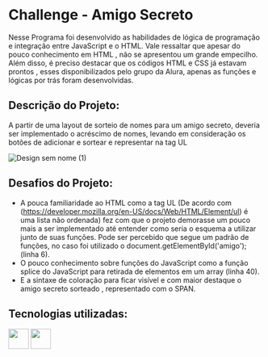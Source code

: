 # Challenge - Amigo Secreto

Nesse Programa foi desenvolvido as habilidades de lógica de programação e integração entre JavaScript e o HTML.
Vale ressaltar que apesar do pouco conhecimento em HTML , não se apresentou um grande empecilho.
Além disso, é preciso destacar que os códigos HTML e CSS já estavam prontos , esses disponibilizados pelo grupo da Alura, apenas as funções e lógicas por trás foram desenvolvidas.

## Descrição do Projeto:
A partir de uma layout de sorteio de nomes para um amigo secreto, deveria ser implementado o acréscimo de nomes, levando em consideração os botões de adicionar e sortear e representar na tag UL

![Design sem nome (1)](https://github.com/user-attachments/assets/ee58c7cc-decf-46fc-ab7d-366ef12a73f1)


## Desafios do Projeto:

- A pouca familiaridade ao HTML como a tag UL (De acordo com (https://developer.mozilla.org/en-US/docs/Web/HTML/Element/ul) é uma lista não ordenada) fez com que o projeto demorasse um pouco mais a ser implementado até entender como seria o esquema a utilizar junto de suas funções. Pode ser percebido que segue um padrão de funções, no caso foi utilizado o document.getElementById('amigo');(linha 6).
- O pouco conhecimento sobre funções do JavaScript como a função splice do JavaScript para retirada de elementos em um array (linha 40).
- E a sintaxe de coloração para ficar visível e com maior destaque o amigo secreto sorteado , representado com o SPAN.

## Tecnologias utilizadas:
  
<img src="https://cdn.jsdelivr.net/gh/devicons/devicon@latest/icons/html5/html5-original.svg" width="40" height="40" /> <img src="https://cdn.jsdelivr.net/gh/devicons/devicon@latest/icons/javascript/javascript-original.svg" width = "40" height ="40"/>
  

          
          


